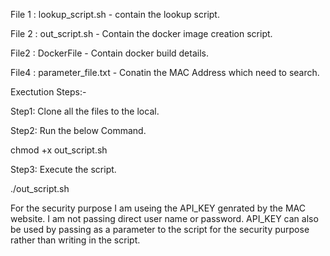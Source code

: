 
File 1 : lookup_script.sh - contain the lookup script.

File 2 : out_script.sh - Contain the docker image creation script.

File2  : DockerFile - Contain docker build details.

File4  : parameter_file.txt - Conatin the MAC Address which need to search. 


Exectution Steps:-

Step1: Clone all the files to the local.

Step2: Run the below Command.

chmod +x out_script.sh

Step3: Execute the script.

./out_script.sh


For the security purpose I am useing the API_KEY genrated by the MAC website. I am not passing direct user name or password.
API_KEY can also be used by passing as a parameter to the script for the security purpose rather than writing in the script.


